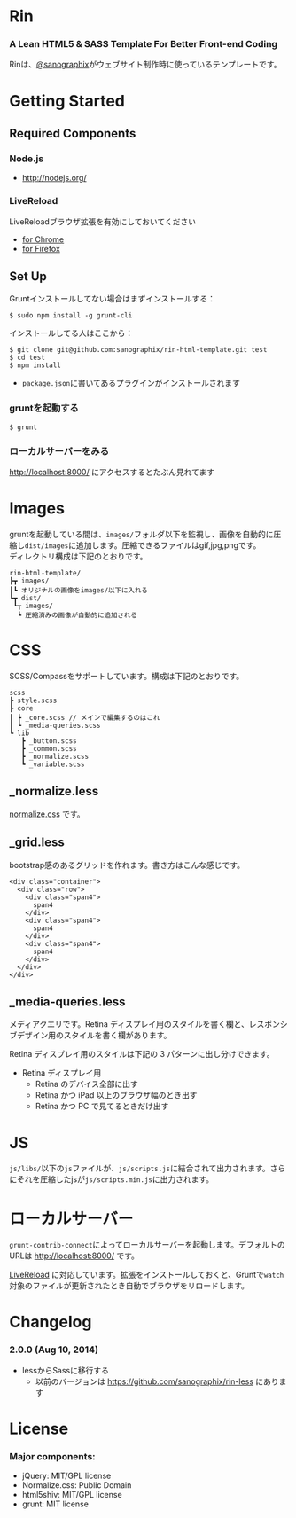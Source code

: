 # Rin

### A Lean HTML5 & SASS Template For Better Front-end Coding

Rinは、[@sanographix](http://twitter.com/sanographix)がウェブサイト制作時に使っているテンプレートです。

# Getting Started

## Required Components

### Node.js

- <http://nodejs.org/>

### LiveReload

LiveReloadブラウザ拡張を有効にしておいてください

- [for Chrome](https://chrome.google.com/webstore/detail/livereload/jnihajbhpnppcggbcgedagnkighmdlei)
- [for Firefox](https://addons.mozilla.org/ja/firefox/addon/livereload/)

## Set Up

Gruntインストールしてない場合はまずインストールする：

    $ sudo npm install -g grunt-cli

インストールしてる人はここから：

    $ git clone git@github.com:sanographix/rin-html-template.git test
    $ cd test
    $ npm install

- `package.json`に書いてあるプラグインがインストールされます

### gruntを起動する

    $ grunt

### ローカルサーバーをみる

<http://localhost:8000/> にアクセスするとたぶん見れてます

# Images

gruntを起動している間は、`images/`フォルダ以下を監視し、画像を自動的に圧縮し`dist/images`に追加します。圧縮できるファイルはgif,jpg,pngです。  
ディレクトリ構成は下記のとおりです。

	rin-html-template/
	┣┳ images/
	┃┗ オリジナルの画像をimages/以下に入れる
	┗┳ dist/
	 ┗┳ images/
	  ┗ 圧縮済みの画像が自動的に追加される
	 
# CSS

SCSS/Compassをサポートしています。構成は下記のとおりです。

	scss
	┣ style.scss
	┣ core
	┃ ┣ _core.scss // メインで編集するのはこれ
	┃ ┗ _media-queries.scss	 
	┗ lib 
	   ┣ _button.scss
	   ┣ _common.scss 
	   ┣ _normalize.scss
       ┗ _variable.scss

## _normalize.less


[normalize.css](http://necolas.github.io/normalize.css/) です。


## _grid.less

bootstrap感のあるグリッドを作れます。書き方はこんな感じです。

    <div class="container">
      <div class="row">
        <div class="span4">
          span4
        </div>
        <div class="span4">
          span4
        </div>
        <div class="span4">
          span4
        </div>
      </div>
    </div>

## _media-queries.less
  
メディアクエリです。Retina ディスプレイ用のスタイルを書く欄と、レスポンシブデザイン用のスタイルを書く欄があります。

Retina ディスプレイ用のスタイルは下記の 3 パターンに出し分けできます。

* Retina ディスプレイ用
	* Retina のデバイス全部に出す
	* Retina かつ iPad 以上のブラウザ幅のとき出す
	* Retina かつ PC で見てるときだけ出す
   

# JS

`js/libs/`以下の`js`ファイルが、`js/scripts.js`に結合されて出力されます。さらにそれを圧縮したjsが`js/scripts.min.js`に出力されます。


# ローカルサーバー

`grunt-contrib-connect`によってローカルサーバーを起動します。デフォルトのURLは <http://localhost:8000/> です。

[LiveReload](https://chrome.google.com/webstore/detail/livereload/jnihajbhpnppcggbcgedagnkighmdlei/related) に対応しています。拡張をインストールしておくと、Gruntで`watch`対象のファイルが更新されたとき自動でブラウザをリロードします。

# Changelog

### 2.0.0 (Aug 10, 2014)

* lessからSassに移行する
    * 以前のバージョンは <https://github.com/sanographix/rin-less> にあります


# License

### Major components:

* jQuery: MIT/GPL license
* Normalize.css: Public Domain
* html5shiv: MIT/GPL license
* grunt: MIT license